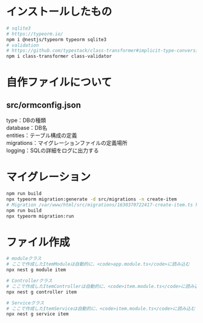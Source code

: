 # インストールしたもの

```bash
# sqlite3
# https://typeorm.io/
npm i @nestjs/typeorm typeorm sqlite3
# validation
# https://github.com/typestack/class-transformer#implicit-type-conversion
npm i class-transformer class-validator
```

# 自作ファイルについて
## src/ormconfig.json
type：DBの種類  
database：DB名  
entities：テーブル構成の定義  
migrations：マイグレーションファイルの定義場所  
logging：SQLの詳細をログに出力する  

# マイグレーション
```bash
npm run build
npx typeorm migration:generate -d src/migrations -n create-item
# Migration /var/www/html/src/migrations/1630370722417-create-item.ts has been generated successfully.
npm run build
npx typeorm migration:run
```

# ファイル作成
```bash
# moduleクラス
# ここで作成したItemModuleは自動的に、<code>app.module.ts</code>に読み込む
npx nest g module item

# Controllerクラス
# ここで作成したItemControllerは自動的に、<code>item.module.ts</code>に読み込む
npx nest g controller item

# Serviceクラス
# ここで作成したItemServiceは自動的に、<code>item.module.ts</code>に読み込む
npx nest g service item
```